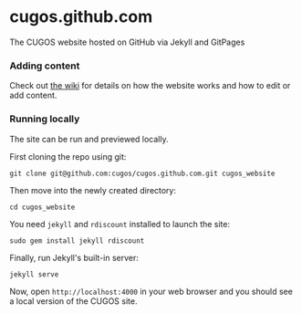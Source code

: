 cugos.github.com
================

The CUGOS website hosted on GitHub via Jekyll and GitPages

### Adding content

Check out [the wiki](https://github.com/cugos/cugos.github.com/wiki/Editing-The-Website) for details on how the website works and how to edit or add content.

### Running locally

The site can be run and previewed locally.

First cloning the repo using git:

    git clone git@github.com:cugos/cugos.github.com.git cugos_website

Then move into the newly created directory:

    cd cugos_website

You need `jekyll` and `rdiscount` installed to launch the site:

    sudo gem install jekyll rdiscount

Finally, run Jekyll's built-in server:

    jekyll serve

Now, open `http://localhost:4000` in your web browser and you should see a local version of the CUGOS site.